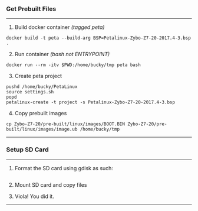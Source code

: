### Get Prebuilt Files
---
1) Build docker container *(tagged peta)*

```console
docker build -t peta --build-arg BSP=Petalinux-Zybo-Z7-20-2017.4-3.bsp .
```

2) Run container *(bash not ENTRYPOINT)*
```console
docker run --rm -itv $PWD:/home/bucky/tmp peta bash
```

3) Create peta project
```console
pushd /home/bucky/PetaLinux
source settings.sh
popd
petalinux-create -t project -s Petalinux-Zybo-Z7-20-2017.4-3.bsp
```

4) Copy prebuilt images
```console
cp Zybo-Z7-20/pre-built/linux/images/BOOT.BIN Zybo-Z7-20/pre-built/linux/images/image.ub /home/bucky/tmp
```

---
### Setup SD Card
---
1) Format the SD card using gdisk as such:

```console

```

2) Mount SD card and copy files

3) Viola! You did it.
---
